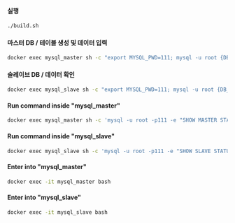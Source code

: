 #### 실행
```bash
./build.sh
```

#### 마스터 DB / 테이블 생성 및 데이터 입력

```bash
docker exec mysql_master sh -c "export MYSQL_PWD=111; mysql -u root {DB_NAME} -e 'create table test(test int); insert test code values (100), (200)'"
```

#### 슬레이브 DB / 데이터 확인
```bash
docker exec mysql_slave sh -c "export MYSQL_PWD=111; mysql -u root {DB_NAME} -e 'select * from test \G'"
```

#### Run command inside "mysql_master"

```bash
docker exec mysql_master sh -c 'mysql -u root -p111 -e "SHOW MASTER STATUS \G"'
```

#### Run command inside "mysql_slave"

```bash
docker exec mysql_slave sh -c 'mysql -u root -p111 -e "SHOW SLAVE STATUS \G"'
```

#### Enter into "mysql_master"

```bash
docker exec -it mysql_master bash
```

#### Enter into "mysql_slave"

```bash
docker exec -it mysql_slave bash
```
